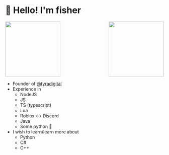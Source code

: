 # :wave: **Hello! I'm fisher**

<!-- [![Discord Presence](https://lanyard.cnrad.dev/api/756614666066591836)](https://discord.com/users/756614666066591836) -->


<!-- ## You can view my github stats below ⬇️

<a href="https://github.com/F1sxher/">
    <img align="center" src="https://github-readme-streak-stats.herokuapp.com/?user=F1sxher&theme=vue-dark" height="180"/>
</a>
<a href="https://github.com/F1sxher/">
    <img align="center" src="https://github-readme-stats.vercel.app/api/top-langs/?username=F1sxher&layout=compact&theme=vue-dark" height="180"/>
</a> -->

<a href="https://discord.com/users/756614666066591836">
    <img align="center" src="https://lanyard.cnrad.dev/api/756614666066591836" height="175"/>
</a>

<a href="https://github.com/F1sxher/">
    <img align="right" src="https://github-readme-stats.vercel.app/api?username=F1sxher&count_private=true&show_icons=true&hide=contribs&theme=vue-dark" height="175"/>
</a>

- Founder of [@tyradigital](https://github.com/tyradigital)
- Experience in
  - NodeJS
  - JS
  - TS (typescript)
  - Lua
  - Roblox <-> Discord
  - Java
  - Some python 🤷
- I wish to learn/learn more about
  - Python
  - C#
  - C++
